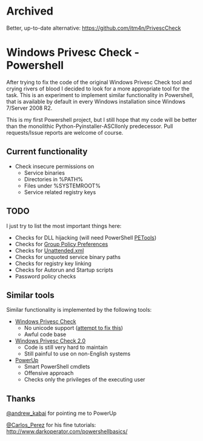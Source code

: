 Archived
========

Better, up-to-date alternative: https://github.com/itm4n/PrivescCheck

Windows Privesc Check - Powershell 
==================================

After trying to fix the code of the original Windows Privesc Check tool and crying rivers of blood I decided to look for a more appropriate tool for the task. This is an experiment to implement similar functionality in Powershell, that is available by default in every Windows installation since Windows 7/Server 2008 R2. 

This is my first Powershell project, but I still hope that my code will be better than the monolithic Python-Pyinstaller-ASCIIonly predecessor. Pull requests/Issue reports are welcome of course.

Current functionality
---------------------

* Check insecure permissions on
  * Service binaries
  * Directories in %PATH%
  * Files under %SYSTEMROOT%
  * Service related registry keys

TODO
----

I just try to list the most important things here:

* Checks for DLL hijacking (will need PowerShell [PETools](https://github.com/mattifestation/PowerSploit/tree/master/PETools))
* Checks for [Group Policy Preferences](http://rewtdance.blogspot.hu/2012/06/exploiting-windows-2008-group-policy.html)
* Checks for [Unattended.xml](http://rewtdance.blogspot.hu/2012/11/windows-deployment-services-clear-text.html)
* Checks for unquoted service binary paths
* Checks for registry key linking
* Checks for Autorun and Startup scripts
* Password policy checks

Similar tools
-------------

Similar functionality is implemented by the following tools:

* [Windows Privesc Check](https://code.google.com/p/windows-privesc-check/)
  * No unicode support ([attempt to fix this](https://github.com/silentsignal/wpc))
  * Awful code base
* [Windows Privesc Check 2.0](https://github.com/silentsignal/wpc/tree/wpc-2.0)
  * Code is still very hard to maintain
  * Still painful to use on non-English systems
* [PowerUp](https://github.com/HarmJ0y/PowerUp)
  * Smart PowerShell cmdlets
  * Offensive approach
  * Checks only the privileges of the executing user

Thanks
------

[@andrew\_kabai](https://twitter.com/andrew_kabai) for pointing me to PowerUp

[@Carlos\_Perez](https://twitter.com/Carlos_Perez) for his fine tutorials: http://www.darkoperator.com/powershellbasics/
